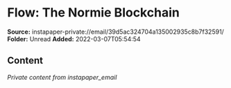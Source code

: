 # Flow: The Normie Blockchain

**Source:** instapaper-private://email/39d5ac324704a135002935c8b7f32591/
**Folder:** Unread
**Added:** 2022-03-07T05:54:54




## Content
*Private content from instapaper_email*
